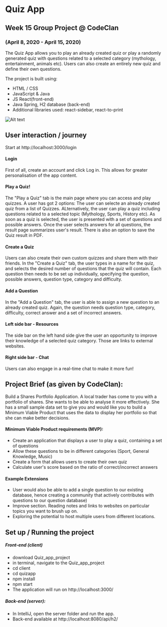 # Quiz App
## Week 15 Group Project @ CodeClan
### (April 8, 2020 - April 15, 2020)

The Quiz App allows you to play an already created quiz or play a randomly generated quiz with questions related to a selected category (mythology, entertainment, animals etc). Users can also create an entirely new quiz and define their own questions.

The project is built using:
* HTML / CSS
* JavaScript & Java
* JS React(front-end)
* Java Spring, H2 database (back-end)
* Additional libraries used: react-sidebar, react-to-print

![Alt text](./QuizApp.png)

## User interaction / journey
Start at http://localhost:3000/login

#### Login
First of all, create an account and click Log in. This allows for greater personalisation of the app content.

#### Play a Quiz!
The "Play a Quiz" tab is the main page where you can access and play quizzes. A user has got 2 options: The user can selecte an already created quiz from a list of Quizzes. ALternatively, the user can play a quiz including questions related to a selected topic (Mythology, Sports, History etc). As soon as a quiz is selected, the user is presented with a set of questions and possible answers. Once the user selects answers for all questions, the result page summarizes user's result. There is also an option to save the Quiz result in PDF.  

#### Create a Quiz
Users can also create their own custom quizzes and share them with their friends. In the "Create a Quiz" tab, the user types in a name for the quiz, and selects the desired number of questions that the quiz will contain. Each question then needs to be set up individually, specifying the question, possible answers, question type, category and difficulty.

#### Add a Question
In the "Add a Question" tab, the user is able to assign a new question to an already created quiz. Again, the question needs question type, category, difficulty, correct answer and a set of incorrect answers.

#### Left side bar - Resources
The side bar on the left hand side give the user an opportunity to improve their knowledge of a selected quiz category. Those are links to external websites. 

#### Right side bar - Chat
Users can also engage in a real-time chat to make it more fun!

## Project Brief (as given by CodeClan):
Build a Shares Portfolio Application. A local trader has come to you with a portfolio of shares. She wants to be able to analyse it more effectively. She has a small sample data set to give you and would like you to build a Minimum Viable Product that uses the data to display her portfolio so that she can make better decisions.

#### Minimum Viable Product requirements (MVP):
* Create an application that displays a user to play a quiz, containing a set of questions
* Allow these questions to be in different categories (Sport, General Knowledge, Music)
* Create a form that allows users to create their own quiz
* Calculate user's score based on the ratio of correct/incorrect answers

#### Example Extensions
* User would also be able to add a single question to our existing database, hence creating a community that actively contributes with questions to our question database)
* Improve section. Reading notes and links to websites on particular topics you want to brush up on.
* Exploring the potential to host multiple users from different locations.

## Set up / Running the project
##### Front-end (client)
* download Quiz_app_project
* in terminal, navigate to the Quiz_app_project
* cd client
* cd quizapp
* npm install
* npm start
* The application will run on http://localhost:3000/

##### Back-end (server):
* In IntelliJ, open the server folder and run the app.
* Back-end available at http://localhost:8080/api/h2/

